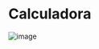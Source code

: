 # Calculadora
![image](https://github.com/yaslmoraes/Calculadora/assets/95754238/a12d430b-10de-4230-959d-b1bc96d057b9)

